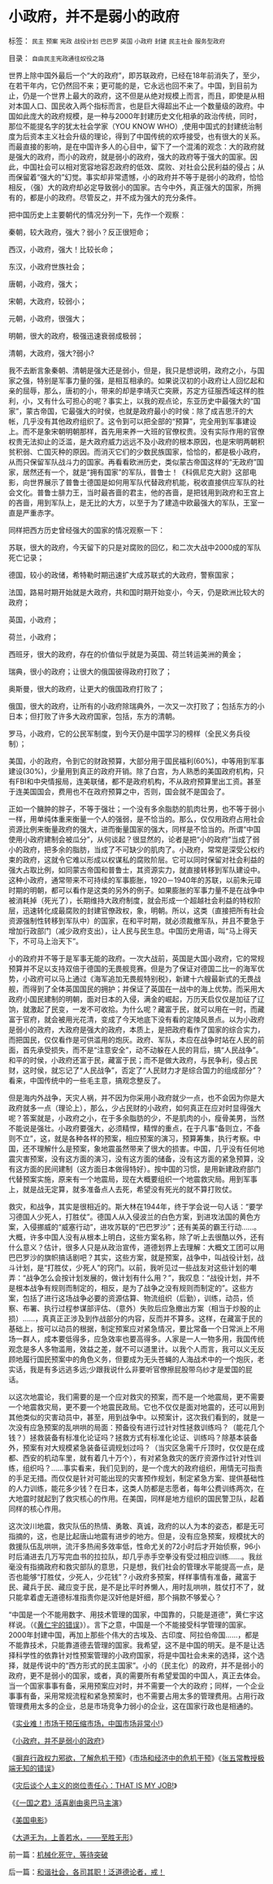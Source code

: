 # 小政府，并不是弱小的政府

标签： `民主` `预案` `宪政` `战役计划` `巴巴罗` `英国` `小政府` `封建` `民主社会` `服务型政府` 

目录： `自由民主宪政通往奴役之路`

世界上除中国外最后一个“大的政府”，即苏联政府，已经在18年前消失了，至少，在若干年内，它仍然回不来；更可能的是，它永远也回不来了。中国，到目前为止，仍是一个世界上最大的政府，这不但是从绝对规模上而言，而且，即使是从相对本国人口、国民收入两个指标而言，也是巨大得超出不止一个数量级的政府。中国如此庞大的政府规模，是一种与2000年封建历史文化相承的政治传统，同时，那位不能提名字的犹太社会学家（YOU
KNOW
WHO）,使用中国式的封建统治制度为后资本主义社会升级的理论，得到了中国传统的欢呼接受，也有很大的关系。而最直接的影响，是在中国许多人的心目中，留下了一个混淆的观念：大的政府就是强大的政府，而小的政府，就是弱小的政府，强大的政府等于强大的国家。因此，中国社会可以相对宽容地容忍政府的低效、腐败、对社会公民利益的侵占；从而保留着“强大的”幻觉。事实却非常遗憾，小的政府并不等于是弱小的政府，恰恰相反，（强）大的政府却必定导致弱小的国家。古今中外，真正强大的国家，所拥有的，都是小的政府。尽管反之，并不成为强大的充分条件。



把中国历史上主要朝代的情况分列一下，先作一个观察：

秦朝，较大政府，强大？弱小？反正很短命；

西汉，小政府，强大！比较长命；

东汉，小政府世族社会；

唐朝，小政府，强大；

宋朝，大政府，较弱小；

元朝，小政府，很强大；

明朝，很大的政府，极强迅速衰弱成极弱；

清朝，大政府，强大?弱小?



我不去断言象秦朝、清朝是强大还是弱小，但是，我只是想说明，政府之小，与国家之强，特别是军事力量的强，是相互相承的。如果说汉初的小政府让人回忆起和亲的屈辱，那么，唐初的小，带来的却是李靖灭亡突厥，苏定方征服西域这样的胜利，小，又有什么可担心的呢？事实上，以我的观点论，东亚历史中最强大的“国家”，蒙古帝国，它最强大的时侯，也就是政府最小的时侯：除了成吉思汗的大帐，几乎没有其他政府组织了。这令到可以把全部的“预算”，完全用到军事建设上。而不是象宋朝明朝那样，首先用来养一大班的官僚权贵。没有实际作用的官僚权贵无法抑止的泛滥，是大政府威力远远不及小政府的根本原因，也是宋明两朝积贫积弱、亡国灭种的原因。而消灭它们的少数民族国家，恰恰的，都是极小政府，从而只保留军队战斗力的国家。再看看欧洲历史，类似蒙古帝国这样的“无政府”国家，居然还有一个，就是“拥有国家”的军队，普鲁士！《科佩尼克大尉》这部电影，向世界展示了普鲁士德国是如何用军队代替政府机能，税收直接供应军队的社会文化。普鲁士腓力王，当时最吝啬的君主，他的吝啬，是把钱用到政府和王宫上的吝啬，用到军队上，是无比的大方，以至于为了建造中欧最强大的军队，王室一直是严重赤字。



同样把西方历史曾经强大的国家的情况观察一下：

苏联，很大的政府，今天留下的只是对腐败的回亿，和二次大战中2000成的军队死亡记录；

德国，较小的政储，希特勒时期迅速扩大成苏联式的大政府，警察国家；

法国，路易时期开始就是大政府，共和国时期开始变小，今天，仍是欧洲比较大的政府；

英国，小政府；

荷兰，小政府；

西班牙，很大的政府，存在的价值似乎就是为英国、荷兰转运美洲的黄金；

瑞典，很小的政府；让很大的俄国彼得政府打败了；

奥斯曼，很大的政府，让更大的俄国政府打败了；

俄国，很大的政府，让所有的小政府除瑞典外，一次又一次打败了；包括东方的小日本；但打败了许多大政府国家，包括，东方的清朝。

罗马，小政府，它的公民军制度，到今天仍是中国学习的榜样（全民义务兵役制）；

美国，小的政府，令到它的财政预算，大部分用于国民福利(60%)，中等用到军事建设(30%)，少量用到真正的政府开销。除了白宫，为人熟悉的美国政府机构，只有FBI和中央情报局，连美联储，都不是政府机构，不从政府预算里出工资。甚至于连美国国会，费用也不在政府预算之中，否则，国会就不是国会了。



正如一个臃肿的胖子，不等于强壮；一个没有多余脂肪的肌肉壮男，也不等于弱小一样，用单纯体重来衡量一个人的强弱，是不恰当的。那么，仅仅用政府占用社会资源比例来衡量政府的强大，进而衡量国家的强大，同样是不恰当的。所谓“中国使用小政府建制会被瓜分”，从何谈起？很显然的，论者是把“小的政府”当成了弱小的政府，把多余的脂肪，当成了不可缺少的肌肉了。小政府，常常是深受公权约束的政府，这就令它难以形成以权谋私的腐败阶层。它可以同时保留对社会利益的强大占取比例，如同蒙古帝国和普鲁士，其资源实力，就直接转移到军队建设中。这种小政府，通常带来不可持续的军事膨胀，1920－1940年的苏联，以前朱元璋时期的明朝，都可以看作是这类的另外的例子。如果膨胀的军事力量不是在战争中被消耗掉（死光了），长期维持大政府制度，就会形成一个超越社会利益的特权阶层，迅速转化成最腐败的封建官僚政权，象，明朝。所以，这类（直接把所有社会资源强制性转移到军队中）的国家，在和平时期，就必须裁撤军队，并且不要急于增加行政部门（减少政府支出），让人民与民生息。中国历史用语，叫“马上得天下，不可马上治天下”。



小的政府并不等于是军事无能的政府。一次大战前，英国是大国小政府，它的常规预算并不足以支持双倍于德国的无畏舰竞赛。但是为了保证对德国二比一的海军优势，小政府可以马上通过《海军追加无畏舰特别税》，新建十六艘最新式的无畏战舰，而得到了全体英国国民的拥护；并保证了英国在一战中的海上优势。而采用大政府小国民建制的明朝，面对日本的入侵，满金的崛起，万历天启仅仅是加征了辽饷，就激起了民变，一发不可收拾。为什么呢？藏富于民，就可以用在一时，而藏富于官府，就会被用光花清，变成了今天地底下没有看的定陵风景点。以为小政府是弱小的政府，大政府是强大的政府，本质上，是把政府看作了国家的综合实力，而把国民，仅仅看作是可供滥用的炮灰。政府、军队，本应在战争时站在人民的前面，首先承受损失，而不是“注意安全”，动不动躲在人民的背后，搞“人民战争”。和平的时侯，小政府还富于民，藏富于民；而不是做大政府，与民争利，侵占民财，这时侯，就忘记了“人民战争”，否定了“人民财力才是综合国力的组成部分”？看来，中国传统中的一些毛主意，搞观念整反了。



但是海内外战争，天灾人祸，并不因为你采用小政府就少一点，也不会因为你是大政府就多一点（理论上），那么，少占民财的小政府，如何真正在应对时显得强大呢？答案就是，小政府之小，在于多余脂肪的少，不是肌肉的小，瘦骨美男，当然不能说是强壮。小政府要强大，必须精悍，精悍的重点，在于凡事“备则立，不备则不立”，这，就是各种各样的预案，相应预案的演习，预算筹集，执行考察。中国，还不理解什么是预案，象地震虽然带来了很大的损害。中国，几乎没有任何地震灾害预案，没有这方面的演习，没有这方面的储备，没有这方面的紧急预算，没有这方面的民间建制（这方面日本做得特好）。按中国的习惯，是用新建政府部门代替预案实施，原来有一个地震局，现在大概要组织一个地震救灾局。用到军事上，就是战无定算，就多准备点人去死，希望没有死光的就不算打败仗。



救灾，和战争，其实是很相近的。斯大林在1944年，终于学会说一句人话：“要学习德国人少死人，打胜仗”。德国人从入侵波兰的白色方案，到进攻法国的黄色方案，入侵挪威的“威塞行动”，进攻苏联的“巴巴罗沙”；还有美英的霸王行动……。大概，许多中国人没有从根本上明白，这些方案名称，除了听上去很酷以外，还有什么意义？估计，很多人只是从政治宣传，道德划界上去理解：大概文工团可以用巴巴罗沙的旗帜搞话剧吧？其实，这些方案，就是预案，战争中，叫战役计划，战斗计划，是“打胜仗，少死人”的窍门。以前，我听见过一些战友对这些计划的嘲弄：“战争怎么会按计划发展的，做计划有什么用？”，我叹息：“战役计划，并不是根本战争有规则而制定的，相反，是为了战争之没有规则而制定的”。这些方案，包括了进行这场战争必要的资源估算、物流组织（后勤），训练，动员，侦察、布署、执行过程参谋部评估、（意外）失败后应急撤出方案（相当于炒股的止损）……，真真正正涉及到作战部分的内容，反而并不算多。这样，在藏富于民的基础上，按可以动员的根据，制定预案应对紧急情况，要比常备一个日常派上不用场一群人，成本要低得多，应急效率也要高得多。人家是一人一物多用，我国传统观念是多人多物滥用，效益之差，就不可以道里计。以我个人而言，我可以义无反顾地履行国民预案中的角色义务，但要成为无头苍蝇的人海战术中的一个炮灰，老实话，我是有多远逃多远;少跟我说什么非要听官僚擦屁股带乌纱才是爱国的屁话。



以这次地震论，我们需要的是一个应对救灾的预案，而不是一个地震局，更不需要一个地震救灾局，更不要一个地震民政局。它也不仅仅是面对地震的，还可以用到其他类似的灾害动员中，甚至，用到战争中。以预案计，这次我们看到的，就是一次没有应急预案的乱哄哄的局面：预备役有进行过针对性拯救训练吗？（能花几个钱？）拯救装备有标准化论证吗？拯救方式有标准化论证、训练吗？除基本装备外，预案有对大规模紧急装备征调规划过吗？（当灾区急需千斤顶时，仅仅是在成都、西安的机动车里，就有着几十万个），有对紧急救灾的医疗资源作过针对性训练，组织吗？……事实看来，我们见到的，是一个庞大的政府组织，用情无可指责的手足无措。而仅仅是针对可能出现的灾害预作规划，制定紧急方案、提供基础性的人力训练，能花多少钱？在日本，这类人防都是志愿者，每年公费训练两次，在大地震时就起到了救灾核心的作用。在美国，同样是地方组织的国民警卫队，起着同样的核心作用。



这次汶川地震，救灾队伍的热情、勇敢、真诚，政府的以人为本的姿态，都是无可指摘的，这，也是比起唐山地震有进步的地方。但是，没有应急预案，规模扰大的救援队伍乱哄哄，流汗多热闹多效率低，性命尤关的72小时后才开始侦察，96小时后涌进去几万写完血书的拉拉队，却几乎赤手空拳没有受过相应训练……。我丝毫没有指摘政府和救灾部队的意思，只是想，我们社会的管理水平能提高一点，是否也能够“打胜仗，少死人，少花钱”？小政府多预案，样样事情有准备，藏富于民、藏兵于民、藏应变于民，是不是比平时养懒人，用时乱哄哄，胜仗打不了，就只能拿着虚无道德标准指责你是汉奸他是奸细，那个捐款不够爱心？



“中国是一个不能用数字、用技术管理的国家，中国靠的，只能是道德”，黄仁宇这样说。（《[黄仁宇的错误](../../../2009/3/23/黄仁宇的失误：宋明清帝国不是因为缺乏技术而选道德.md)》）。言下之意，中国是一个不能接受科学管理的国家。2000年封建中国，再加上那些个伟大的古埃及、古印度、阿拉伯帝国……，都是不能靠技术，只能靠道德去管理的国家。我希望，这不是中国的明天。是不是让选择科学性的依靠针对性预案管理的小政府国家，将是中国社会未来的选择，这个选择，就是传说中的“西方形式的民主国家”。小的（民主化）的政府，并不是弱小的政府，更不是弱小的国家，或者，真的需要所有希望爱国的中国人，真正去体会。当一个国家事事有备，采用预案应对时，并不需要一个大的政府；同样，一个企业事事有备，采用常规流程和紧急预案时，也不需要占用太多的管理费用。占用行政管理费用太多的企业，总是市场竞争力弱小的企业，这在国家行政也是相通的。



《[实业难！市场干预压缩市场，中国市场非常小!](../../../2008/5/4/实业难！中国市场其实非常小!.md)》

《[小政府，并不是弱小的政府](../../../2008/5/18/小政府，并不是弱小的政府.md)》

《[摒弃行政权力邪欲，了解危机干预](../../../2009/5/16/摒弃行政权力，了解危机干预.md)》《[市场和经济中的危机干预](../../../2009/5/16/市场和经济中的危机干预.md)》《[张五常教授极端无知的错误](../../../2008/1/12/张五常教授极端无知的错误：把县政府打包上市.md)》

《[灾后谈个人主义的岗位责任心：THAT IS MY JOB!](../../../2008/5/26/THAT&nbsp;IS&nbsp;&nbsp;MY&nbsp;JOB!范美忠跑跑事件上的职业责任.md)》

《[《一国之君》活喜剧由奥巴马主演](../../../2008/6/5/《一国之君》活喜剧由奥巴马主演.md)》

《[美国电影](../../../2008/3/22/《爱国者》后谈北美独立战争的政治经济外交军事史.md)》

《[大道无为，上善若水，——至胜无形](../../../2008/2/20/大道无为，上善若水，——至胜无形.md)》



前一篇：[机械化死守，等待突破](../../../2008/5/16/机械化死守，等待突破.md)

后一篇：[和谐社会，各司其职！泛道德论者，戒！](../../../2008/5/19/和谐社会，各司其职！泛道德论者，戒！.md)